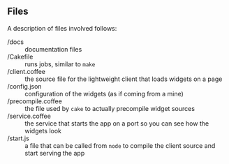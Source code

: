 ## Files

A description of files involved follows:

<dl>
    <dt>/docs</dt>
    <dd>documentation files</dd>
    <dt>/Cakefile</dt>
    <dd>runs jobs, similar to <code>make</code></dd>
    <dt>/client.coffee</dt>
    <dd>the source file for the lightweight client that loads widgets on a page</dd>
    <dt>/config.json</dt>
    <dd>configuration of the widgets (as if coming from a mine)</dd>
    <dt>/precompile.coffee</dt>
    <dd>the file used by <code>cake</code> to actually precompile widget sources</dd>
    <dt>/service.coffee</dt>
    <dd>the service that starts the app on a port so you can see how the widgets look</dd>
    <dt>/start.js</dt>
    <dd>a file that can be called from <code>node</code> to compile the client source and start serving the app</dd>
</dl>